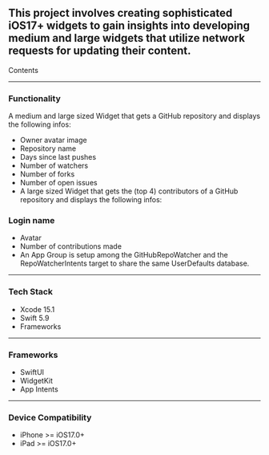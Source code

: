 ## This project involves creating sophisticated iOS17+ widgets to gain insights into developing medium and large widgets that utilize network requests for updating their content.
Contents



---

### Functionality

A medium and large sized Widget that gets a GitHub repository and displays the following infos:

- Owner avatar image
- Repository name
- Days since last pushes
- Number of watchers
- Number of forks
- Number of open issues
- A large sized Widget that gets the (top 4) contributors of a GitHub repository and displays the following infos:

### Login name
- Avatar
- Number of contributions made
- An App Group is setup among the GitHubRepoWatcher and the RepoWatcherIntents target to share the same UserDefaults database.

---

### Tech Stack

- Xcode 15.1
- Swift 5.9
- Frameworks

---

### Frameworks

- SwiftUI
- WidgetKit
- App Intents

---

### Device Compatibility

- iPhone >= iOS17.0+
- iPad >= iOS17.0+
